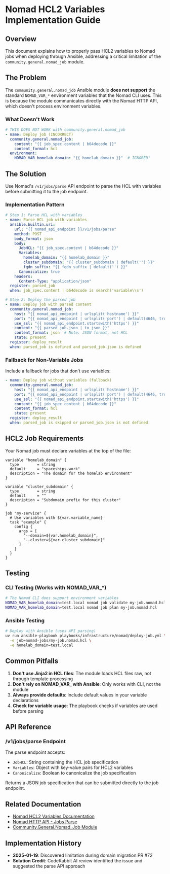 # Nomad HCL2 Variables Implementation Guide

## Overview

This document explains how to properly pass HCL2 variables to Nomad jobs when deploying through Ansible, addressing a critical limitation of the `community.general.nomad_job` module.

## The Problem

The `community.general.nomad_job` Ansible module **does not support** the standard `NOMAD_VAR_*` environment variables that the Nomad CLI uses. This is because the module communicates directly with the Nomad HTTP API, which doesn't process environment variables.

### What Doesn't Work

```yaml
# THIS DOES NOT WORK with community.general.nomad_job
- name: Deploy job (INCORRECT)
  community.general.nomad_job:
    content: "{{ job_spec.content | b64decode }}"
    content_format: hcl
  environment:
    NOMAD_VAR_homelab_domain: "{{ homelab_domain }}"  # IGNORED!
```

## The Solution

Use Nomad's `/v1/jobs/parse` API endpoint to parse the HCL with variables before submitting it to the job endpoint.

### Implementation Pattern

```yaml
# Step 1: Parse HCL with variables
- name: Parse HCL job with variables
  ansible.builtin.uri:
    url: "{{ nomad_api_endpoint }}/v1/jobs/parse"
    method: POST
    body_format: json
    body:
      JobHCL: "{{ job_spec.content | b64decode }}"
      Variables:
        homelab_domain: "{{ homelab_domain }}"
        cluster_subdomain: "{{ cluster_subdomain | default('') }}"
        fqdn_suffix: "{{ fqdn_suffix | default('') }}"
      Canonicalize: true
    headers:
      Content-Type: "application/json"
  register: parsed_job
  when: job_spec.content | b64decode is search('variable\\s')

# Step 2: Deploy the parsed job
- name: Deploy job with parsed content
  community.general.nomad_job:
    host: "{{ nomad_api_endpoint | urlsplit('hostname') }}"
    port: "{{ nomad_api_endpoint | urlsplit('port') | default(4646, true) }}"
    use_ssl: "{{ nomad_api_endpoint.startswith('https') }}"
    content: "{{ parsed_job.json | to_json }}"
    content_format: json  # Note: JSON format, not HCL
    state: present
  register: deploy_result
  when: parsed_job is defined and parsed_job.json is defined
```

### Fallback for Non-Variable Jobs

Include a fallback for jobs that don't use variables:

```yaml
- name: Deploy job without variables (fallback)
  community.general.nomad_job:
    host: "{{ nomad_api_endpoint | urlsplit('hostname') }}"
    port: "{{ nomad_api_endpoint | urlsplit('port') | default(4646, true) }}"
    use_ssl: "{{ nomad_api_endpoint.startswith('https') }}"
    content: "{{ job_spec.content | b64decode }}"
    content_format: hcl
    state: present
  register: deploy_result
  when: parsed_job is skipped or parsed_job.json is not defined
```

## HCL2 Job Requirements

Your Nomad job must declare variables at the top of the file:

```hcl
variable "homelab_domain" {
  type        = string
  default     = "spaceships.work"
  description = "The domain for the homelab environment"
}

variable "cluster_subdomain" {
  type        = string
  default     = ""
  description = "Subdomain prefix for this cluster"
}

job "my-service" {
  # Use variables with ${var.variable_name}
  task "example" {
    config {
      args = [
        "--domain=${var.homelab_domain}",
        "--cluster=${var.cluster_subdomain}"
      ]
    }
  }
}
```

## Testing

### CLI Testing (Works with NOMAD_VAR_*)

```bash
# The Nomad CLI does support environment variables
NOMAD_VAR_homelab_domain=test.local nomad job validate my-job.nomad.hcl
NOMAD_VAR_homelab_domain=test.local nomad job plan my-job.nomad.hcl
```

### Ansible Testing

```bash
# Deploy with Ansible (uses API parsing)
uv run ansible-playbook playbooks/infrastructure/nomad/deploy-job.yml \
  -e job=nomad-jobs/my-job.nomad.hcl \
  -e homelab_domain=test.local
```

## Common Pitfalls

1. **Don't use Jinja2 in HCL files**: The module loads HCL files raw, not through template processing
2. **Don't rely on NOMAD_VAR_ with Ansible**: Only works with CLI, not the module
3. **Always provide defaults**: Include default values in your variable declarations
4. **Check for variable usage**: The playbook checks if variables are used before parsing

## API Reference

### /v1/jobs/parse Endpoint

The parse endpoint accepts:

- `JobHCL`: String containing the HCL job specification
- `Variables`: Object with key-value pairs for HCL2 variables
- `Canonicalize`: Boolean to canonicalize the job specification

Returns a JSON job specification that can be submitted directly to the job endpoint.

## Related Documentation

- [Nomad HCL2 Variables Documentation](https://developer.hashicorp.com/nomad/docs/job-specification/hcl2/variables)
- [Nomad HTTP API - Jobs Parse](https://developer.hashicorp.com/nomad/api-docs/jobs#parse-job)
- [Community.General.Nomad_Job Module](https://docs.ansible.com/ansible/latest/collections/community/general/nomad_job_module.html)

## Implementation History

- **2025-01-19**: Discovered limitation during domain migration PR #72
- **Solution Credit**: CodeRabbit AI review identified the issue and suggested the parse API approach

